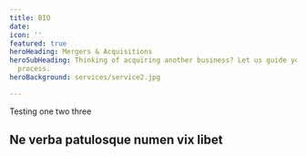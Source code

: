 ```yaml
---
title: BIO
date: 
icon: ''
featured: true
heroHeading: Mergers & Acquisitions
heroSubHeading: Thinking of acquiring another business? Let us guide you through the
  process.
heroBackground: services/service2.jpg

---
```

Testing one two three

## Ne verba patulosque numen vix libet